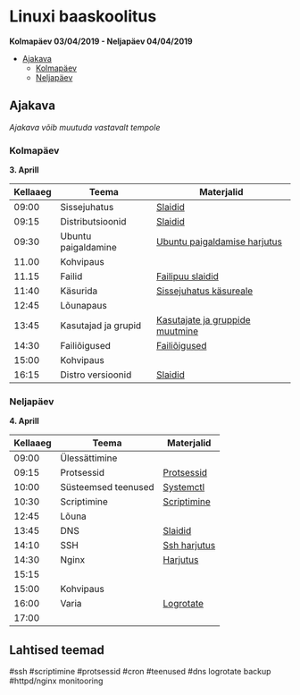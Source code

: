 # Linuxi baaskoolitus

**Kolmapäev 03/04/2019 - Neljapäev 04/04/2019**

- [Ajakava](#Ajakava)
	- [Kolmapäev](#kolmapäev)
	- [Neljapäev](#neljapäev)


## Ajakava

_Ajakava võib muutuda vastavalt tempole_


### Kolmapäev
**3. Aprill**

| **Kellaaeg** | **Teema** | **Materjalid** |
| -------- | --------- | ---------  | 
| 09:00    | Sissejuhatus           | [Slaidid][intro-html]                          | 
| 09:15    | Distributsioonid       | [Slaidid][distros-html]                        | 
| 09:30    | Ubuntu paigaldamine    | [Ubuntu paigaldamise harjutus][ubuntu-md]    | 
| 11.00    | Kohvipaus              |                                                | 
| 11.15    | Failid                 | [Failipuu slaidid][filetree-html]              | 
| 11:40    | Käsurida               | [Sissejuhatus käsureale][bash-md]              | 
| 12:45    | Lõunapaus              |                                                | 
| 13:45    | Kasutajad ja grupid    | [Kasutajate ja gruppide muutmine][users-md]    | 
| 14:30    | Failiõigused           | [Failiõigused][perms-md]                       | 
| 15:00    | Kohvipaus              |                                                | 
| 16:15    | Distro versioonid      | [Slaidid][distro_versions-html]| 

[intro-html]:     https://ooobik.github.io/ubuntu-training/html/intro.html
[distros-html]:     https://ooobik.github.io/ubuntu-training/html/distros.html
[distro_versions-html]:     https://ooobik.github.io/ubuntu-training/html/distro_versions.html
[filetree-html]:     https://ooobik.github.io/ubuntu-training/html/filetree.html
[ubuntu-md]:     https://github.com/ooobik/ubuntu-training/blob/master/docs/markdown/ubuntu-install.md
[bash-md]:     https://github.com/ooobik/ubuntu-training/blob/master/docs/markdown/bash.md
[users-md]:     https://github.com/ooobik/ubuntu-training/blob/master/docs/markdown/users.md
[perms-md]:     https://github.com/ooobik/ubuntu-training/blob/master/docs/markdown/perms.md

### Neljapäev
**4. Aprill**

| **Kellaaeg** | **Teema**  | **Materjalid** 
| -------- | ---------  | ---------  
| 09:00    | Ülessättimine |  | 
| 09:15    | Protsessid | [Protsessid][protsessid-md] | 
| 10:00    | Süsteemsed teenused | [Systemctl][systemctl-md] | 
| 10:30    | Scriptimine  | [Scriptimine][scripting-md] | 
| 12:45    | Lõuna  |  | 
| 13:45    | DNS | [Slaidid][dns-md] | 
| 14:10    | SSH  | [Ssh harjutus][ssh-md] | 
| 14:30    | Nginx | [Harjutus][nginx-md] | 
| 15:15    |   |  | 
| 15:00    | Kohvipaus |  | 
| 16:00    | Varia  | [Logrotate][logrotate-out]  | 
| 17:00    |   |  | 

[protsessid-md]:     https://github.com/ooobik/ubuntu-training/blob/master/docs/markdown/protsessid.md
[systemctl-md]:     https://github.com/ooobik/ubuntu-training/blob/master/docs/markdown/systemctl.md
[scripting-md]:     https://github.com/ooobik/ubuntu-training/blob/master/docs/markdown/scripting.md
[dns-md]:     https://github.com/ooobik/ubuntu-training/blob/master/docs/html/dns.html
[ssh-md]:     https://github.com/ooobik/ubuntu-training/blob/master/docs/markdown/ssh.md
[nginx-md]:     https://github.com/ooobik/ubuntu-training/blob/master/docs/markdown/nginx.md
[logrotate-out]: https://www.digitalocean.com/community/tutorials/how-to-manage-logfiles-with-logrotate-on-ubuntu-16-04

## Lahtised teemad
#ssh
#scriptimine
#protsessid
#cron
#teenused
#dns
logrotate
backup
#httpd/nginx
monitooring
